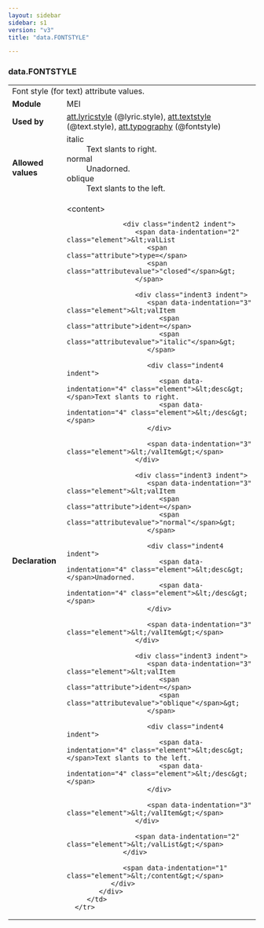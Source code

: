 ```yaml
---
layout: sidebar
sidebar: s1
version: "v3"
title: "data.FONTSTYLE"

---
```


<div class="macroSpec">
   <h3 id="data.FONTSTYLE">data.FONTSTYLE</h3>
   <table class="wovenodd">
      <tr>
         <td colspan="2" class="wovenodd-col2">Font style (for text) attribute values.</td>
      </tr>
      <tr>
         <td class="wovenodd-col1">
            <strong>Module</strong>
         </td>
         <td class="wovenodd-col2">MEI</td>
      </tr>
      <tr>
         <td class="wovenodd-col1">
            <strong>Used by</strong>
         </td>
         <td class="wovenodd-col2">
            <div class="parent">
               <a class="link_odd_classSpec" href="{{ site.baseurl }}/{{ page.version }}/attribute-classes/att.lyricstyle.html">att.lyricstyle</a> (@lyric.style), 
               <a class="link_odd_classSpec" href="{{ site.baseurl }}/{{ page.version }}/attribute-classes/att.textstyle.html">att.textstyle</a> (@text.style), 
               <a class="link_odd_classSpec" href="{{ site.baseurl }}/{{ page.version }}/attribute-classes/att.typography.html">att.typography</a> (@fontstyle)
            </div>
         </td>
      </tr>
      <tr>
         <td class="wovenodd-col1">
            <strong>Allowed values</strong>
         </td>
         <td class="wovenodd-col2">
            <dl>
               <dt>italic</dt>
               <dd>Text slants to right.</dd>
               <dt>normal</dt>
               <dd>Unadorned.</dd>
               <dt>oblique</dt>
               <dd>Text slants to the left.</dd>
            </dl>
         </td>
      </tr>
      <tr>
         <td class="wovenodd-col1">
            <strong>Declaration</strong>
         </td>
         <td class="wovenodd-col2">
            <div xml:space="preserve" class="pre">
               <div class="indent1 indent">
                  <span data-indentation="1" class="element">&lt;content&gt;</span>
                  
                  <div class="indent2 indent">
                     <span data-indentation="2" class="element">&lt;valList 
                        <span class="attribute">type=</span>
                        <span class="attributevalue">"closed"</span>&gt;
                     </span>
                     
                     <div class="indent3 indent">
                        <span data-indentation="3" class="element">&lt;valItem 
                           <span class="attribute">ident=</span>
                           <span class="attributevalue">"italic"</span>&gt;
                        </span>
                        
                        <div class="indent4 indent">
                           <span data-indentation="4" class="element">&lt;desc&gt;</span>Text slants to right.
                           <span data-indentation="4" class="element">&lt;/desc&gt;</span>
                        </div>
                        
                        <span data-indentation="3" class="element">&lt;/valItem&gt;</span>
                     </div>
                     
                     <div class="indent3 indent">
                        <span data-indentation="3" class="element">&lt;valItem 
                           <span class="attribute">ident=</span>
                           <span class="attributevalue">"normal"</span>&gt;
                        </span>
                        
                        <div class="indent4 indent">
                           <span data-indentation="4" class="element">&lt;desc&gt;</span>Unadorned.
                           <span data-indentation="4" class="element">&lt;/desc&gt;</span>
                        </div>
                        
                        <span data-indentation="3" class="element">&lt;/valItem&gt;</span>
                     </div>
                     
                     <div class="indent3 indent">
                        <span data-indentation="3" class="element">&lt;valItem 
                           <span class="attribute">ident=</span>
                           <span class="attributevalue">"oblique"</span>&gt;
                        </span>
                        
                        <div class="indent4 indent">
                           <span data-indentation="4" class="element">&lt;desc&gt;</span>Text slants to the left.
                           <span data-indentation="4" class="element">&lt;/desc&gt;</span>
                        </div>
                        
                        <span data-indentation="3" class="element">&lt;/valItem&gt;</span>
                     </div>
                     
                     <span data-indentation="2" class="element">&lt;/valList&gt;</span>
                  </div>
                  
                  <span data-indentation="1" class="element">&lt;/content&gt;</span>
               </div>
            </div>
         </td>
      </tr>
   </table>
</div>